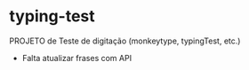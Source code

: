 # typing-test
 PROJETO de Teste de digitação (monkeytype, typingTest, etc.)

- Falta atualizar frases com API
